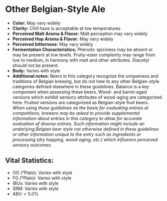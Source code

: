 # Other Belgian-Style Ale

- **Color:** May vary widely
- **Clarity:** Chill haze is acceptable at low temperatures
- **Perceived Malt Aroma & Flavor:** Malt perception may vary widely
- **Perceived Hop Aroma & Flavor:** May vary widely
- **Perceived bitterness:** May vary widely
- **Fermentation Characteristics:** Phenolic spiciness may be absent or may be present at low levels. Fruity-ester complexity may range from low to medium, in harmony with malt and other attributes. Diacetyl should not be present.
- **Body:** Varies with style
- **Additional notes:** Beers in this category recognize the uniqueness and traditions of Belgian brewing, but do not hew to any other Belgian-style categories defined elsewhere in these guidelines. Balance is a key component when assessing these beers. Wood- and barrel-aged versions which exhibit sensory attributes of wood-aging are categorized here. Fruited versions are categorized as Belgian-style fruit beers.<br/>
_When using these guidelines as the basis for evaluating entries at competitions, brewers may be asked to provide supplemental information about entries in this category to allow for accurate evaluation of diverse entries. Such information might include an underlying Belgian beer style not otherwise defined in these guidelines or other information unique to the entry such as ingredients or processing (dry hopping, wood-aging, etc.) which influence perceived sensory outcomes._

## Vital Statistics:

- OG (°Plato): Varies with style
- FG (°Plato): Varies with style
- IBUs: Varies with style
- SRM: Varies with style
- ABV: > 5.0%
